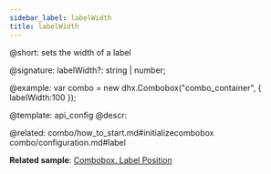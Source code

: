 ```yaml
---
sidebar_label: labelWidth
title: labelWidth
---          
```


@short: sets the width of a label

@signature: labelWidth?: string | number;

@example: 
var combo = new dhx.Combobox("combo_container", {
    labelWidth:100
});


@template:	api_config
@descr: 

@related: combo/how_to_start.md#initializecombobox
combo/configuration.md#label

**Related sample**: [Combobox. Label Position](https://snippet.dhtmlx.com/2936fray)